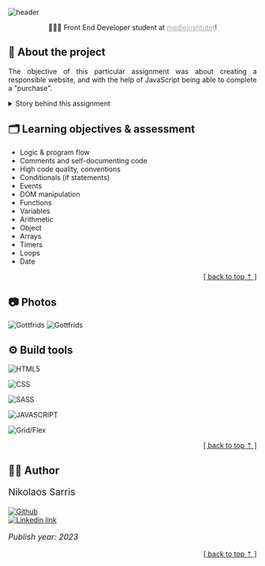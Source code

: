 <a name="read_me_top"></a>
![header](https://capsule-render.vercel.app/api?type=waving&color=E6CEA0&height=300&section=header&text=Gottfrids%20🍩%20factory&fontColor=FFFFFF&fontSize=80&animation=fadeIn&fontAlignY=38&desc=A%20school%20assignment!&descAlignY=53&descAlign=75)

<p align="center">
    👨🏻‍🎓 Front End Developer student at 
    <a 
        href="https://medieinstitutet.se/"
        style=
        "
            color: #A8A8A8;
            font-weight: none;
            text-decoration: underline;
        "
    >
    medieinstitutet</a>!
</p>

## 📖 About the project

<p style="text-align: justify;">
The objective of this particular assignment was about creating a responsible website, and with the help of JavaScript being able to complete a "purchase". 

</p>

<details>
    <summary>Story behind this assignment</summary>
    
    Mr Gottfrid Jästson has been selling donuts in shops for many years. Unfortunately, he has noticed declining sales figures due to all kinds of "couriers" who ride dangerous electric scooters around the city.

    Well, Gottfrid does not despair more than necessary; a small webshop for donuts* would be in order - and my agency, Webbyrån Justin Time AB, has been selected as the supplier to build it! It now rests on my shoulders that Gottfrid does not go bankrupt.
</details>

## 🗂️ Learning objectives & assessment
<ul>
    <li>Logic & program flow</li>
    <li>Comments and self-documenting code</li>
    <li>High code quality, conventions</li>
    <li>Conditionals (if statements)</li>
    <li>Events</li>
    <li>DOM manipulation</li>
    <li>Functions</li>
    <li>Variables</li>
    <li>Arithmetic</li>
    <li>Object</li>
    <li>Arrays</li>
    <li>Timers</li>
    <li>Loops</li>
    <li>Date</li>
</ul>

<p align="right">
    <a href="#read_me_top">[ back to top ⇡ ]</a>
</p>

## 📷 Photos

![Gottfrids](https://i.imgur.com/LKwVM8H.png)
![Gottfrids](https://i.imgur.com/56ZGXyj.png)

## ⚙️ Build tools

![HTML5](https://img.shields.io/badge/HTML5-E34F26?style=for-the-badge&logo=html5&logoColor=white)

![CSS](https://img.shields.io/badge/CSS3-1572B6?style=for-the-badge&logo=css3&logoColor=white)

![SASS](https://img.shields.io/badge/Sass-CC6699?style=for-the-badge&logo=sass&logoColor=white)

![JAVASCRIPT](https://img.shields.io/badge/JavaScript-323330?style=for-the-badge&logo=javascript&logoColor=white)

![Grid/Flex](https://img.shields.io/badge/Grid%20/%20flexbox-grey.svg?style=for-the-badge&logoColor=white)

<p align="right">
    <a href="#read_me_top">[ back to top ⇡ ]</a>
</p>

## 👨‍💼 Author
<p 
    style=
    "
        font-size: 1.2rem;
    "
>
    Nikolaos Sarris
</p>

[![Github](https://img.shields.io/badge/GitHub-100000?style=for-the-badge&logo=github&logoColor=white)](https://github.com/tsemitris) <br>
[![Linkedin link](https://img.shields.io/badge/LinkedIn-0077B5?style=for-the-badge&logo=linkedin&logoColor=white)](https://www.linkedin.com/in/nikolaos-sarris-a85a63179/)

<p 
    style=
    "
        font-size: 1rem;
        font-style: italic;
    "
>
    Publish year: 2023
</p>

<p align="right">
    <a href="#read_me_top">[ back to top ⇡ ]</a>
</p>